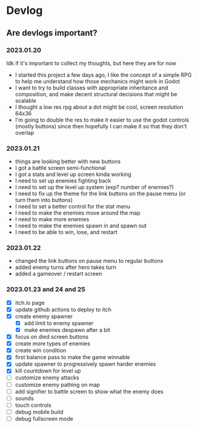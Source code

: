 # Devlog

## Are devlogs important?
### 2023.01.20

Idk if it's important to collect my thoughts, but here they are for now
* I started this project a few days ago, I like the concept of a simple RPG to help me understand how those mechanics might work in Godot
* I want to try to build classes with appropriate inheritance and composition, and make decent structural decisions that might be scalable
* I thought a low res rpg about a dot might be cool, screen resolution 64x36
* I'm going to double the res to make it easier to use the godot controls (mostly buttons) since then hopefully I can make it so that they don't overlap

### 2023.01.21
* things are looking better with new buttons
* I got a battle screen semi-functional
* I got a stats and level up screen kinda working
* I need to set up enemies fighting back
* I need to set up the level up system (exp? number of enemies?)
* I need to fix up the theme for the link buttons on the pause menu (or turn them into buttons)
* I need to set a better control for the stat menu
* I need to make the enemies move around the map
* I need to make more enemies
* I need to make the enemies spawn in and spawn out
* I need to be able to win, lose, and restart

### 2023.01.22
* changed the link buttons on pause menu to regular buttons
* added enemy turns after hero takes turn
* added a gameover / restart screen

### 2023.01.23 and 24 and 25
-[x] itch.io page
-[x] update github actions to deploy to itch
-[x] create enemy spawner
    -[x] add limit to enemy spawner
    -[x] make enemies despawn after a bit
-[x] focus on died screen buttons
-[x] create more types of enemies
-[x] create win condition
-[x] first balance pass to make the game winnable
-[x] update spawner to progressively spawn harder enemies
-[x] kill countdown for level up
-[ ] customize enemy attacks
-[ ] customize enemy pathing on map
-[ ] add signifier to battle screen to show what the enemy does
-[ ] sounds
-[ ] touch controls
-[ ] debug mobile build
-[ ] debug fullscreen mode